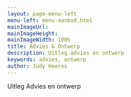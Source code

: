 ```yaml
---
layout: page-menu-left
menu-left: menu-aanbod.html
mainImageUrl:
mainImageHeight:
mainImageWidth: 100%
title: Advies & Ontwerp
description: Uitleg advies en ontwerp
keywords: advies, ontwerp
author: Judy Heeres
---
```

Uitleg Advies en ontwerp